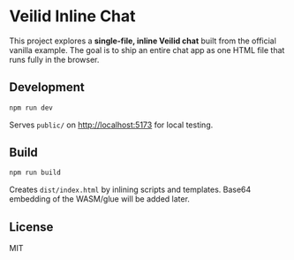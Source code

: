 # Veilid Inline Chat

This project explores a **single‑file, inline Veilid chat** built from the official vanilla example. The goal is to ship an
entire chat app as one HTML file that runs fully in the browser.

## Development

```bash
npm run dev
```
Serves `public/` on [http://localhost:5173](http://localhost:5173) for local testing.

## Build

```bash
npm run build
```
Creates `dist/index.html` by inlining scripts and templates. Base64 embedding of the
WASM/glue will be added later.

## License

MIT
